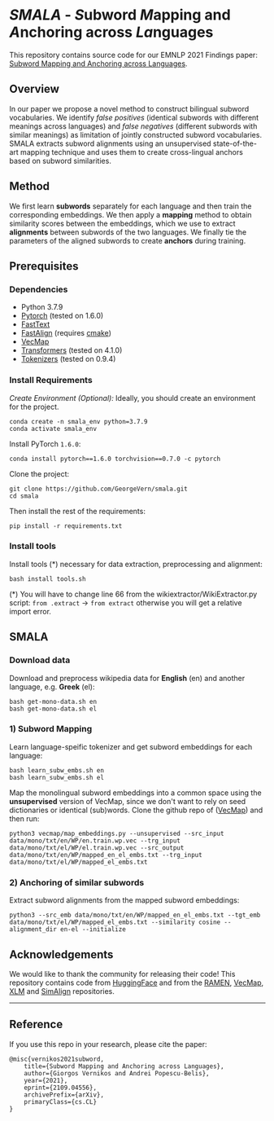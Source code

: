 # *SMALA* - *S*ubword *M*apping and *A*nchoring across *La*nguages
This repository contains source code for our EMNLP 2021 Findings paper: [Subword Mapping and Anchoring across Languages](https://arxiv.org/abs/2109.04556v1).

## Overview
In our paper we propose a novel method to construct bilingual subword vocabularies. We identify _false positives_ (identical subwords with different meanings across languages) and _false negatives_ (different subwords with similar meanings) as limitation of jointly constructed subword vocabularies. SMALA extracts subword alignments using an unsupervised state-of-the-art mapping technique and uses them to create cross-lingual anchors based on subword similarities.

## Method
We first learn **subwords** separately for each language and then train the corresponding embeddings. We then apply a **mapping** method to obtain similarity scores between the embeddings, which we use to extract **alignments** between subwords of the two languages. We finally tie the parameters of the aligned subwords to create **anchors** during training. 

<!-- SMALA  outperforms current methods for joint construction of multilingual subword vocabulariesin cases where there is no cross-lingual signal, such as zero-shot transfer to an unseen language (XNLI) only by sharing subword embeddings. When cross-lingual supervision is available, SMALA is a viable alternative to create shared bilingual vocabularies. -->

## Prerequisites
### Dependencies
* Python 3.7.9
* [Pytorch](https://pytorch.org/) (tested on 1.6.0)
* [FastText](https://github.com/facebookresearch/fastText)
* [FastAlign](https://github.com/clab/fast_align) (requires [cmake](https://cmake.org/install/))
* [VecMap](https://github.com/artetxem/vecmap)
* [Transformers](https://huggingface.co/transformers/) (tested on 4.1.0)
* [Tokenizers](https://github.com/huggingface/tokenizers) (tested on 0.9.4)


### Install Requirements
*Create Environment (Optional):* Ideally, you should create an environment for the project.

    conda create -n smala_env python=3.7.9
    conda activate smala_env
Install PyTorch `1.6.0`:

    conda install pytorch==1.6.0 torchvision==0.7.0 -c pytorch
    
Clone the project:

```
git clone https://github.com/GeorgeVern/smala.git
cd smala
```

Then install the rest of the requirements:

    pip install -r requirements.txt

### Install tools
Install tools (*) necessary for data extraction, preprocessing and alignment:
    
    bash install tools.sh

(*) You will have to change line 66 from the wikiextractor/WikiExtractor.py script: `from .extract` -> `from extract` otherwise you will get a relative import error.

## SMALA
### Download data
Download and preprocess wikipedia data for **English** (en) and another language, e.g. **Greek** (el):
    
    bash get-mono-data.sh en
    bash get-mono-data.sh el
    
### 1) Subword Mapping
Learn language-speific tokenizer and get subword embeddings for each language:
    
    bash learn_subw_embs.sh en
    bash learn_subw_embs.sh el

Map the monolingual subword embeddings into a common space using the **unsupervised** version of  VecMap, since we don't want to rely on seed dictionaries or identical (sub)words. Clone the github repo of ([VecMap](https://github.com/artetxem/vecmap)) and then run:

```
python3 vecmap/map_embeddings.py --unsupervised --src_input data/mono/txt/en/WP/en.train.wp.vec --trg_input data/mono/txt/el/WP/el.train.wp.vec --src_output data/mono/txt/en/WP/mapped_en_el_embs.txt --trg_input data/mono/txt/el/WP/mapped_el_embs.txt
```
### 2) Anchoring of similar subwords
Extract subword alignments from the mapped subword embeddings:

    python3 --src_emb data/mono/txt/en/WP/mapped_en_el_embs.txt --tgt_emb  data/mono/txt/el/WP/mapped_el_embs.txt --similarity cosine --alignment_dir en-el --initialize
    



## Acknowledgements

We would like to thank the community for releasing their code! This repository contains code from [HuggingFace](https://github.com/huggingface/transformers) and from the [RAMEN](https://github.com/alexa/ramen), [VecMap](https://github.com/artetxem/vecmap), [XLM](https://github.com/facebookresearch/XLM) and [SimAlign](https://github.com/cisnlp/simalign) repositories.

---
## Reference
If you use this repo in your research, please cite the paper:

    @misc{vernikos2021subword,
        title={Subword Mapping and Anchoring across Languages},
        author={Giorgos Vernikos and Andrei Popescu-Belis},
        year={2021},
        eprint={2109.04556},
        archivePrefix={arXiv},
        primaryClass={cs.CL}
    }
